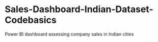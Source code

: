 # Sales-Dashboard-Indian-Dataset-Codebasics
Power BI dashboard assessing company sales in Indian cities 
